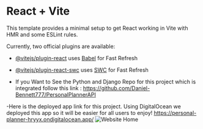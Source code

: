 # React + Vite

This template provides a minimal setup to get React working in Vite with HMR and some ESLint rules.

Currently, two official plugins are available:

- [@vitejs/plugin-react](https://github.com/vitejs/vite-plugin-react/blob/main/packages/plugin-react/README.md) uses [Babel](https://babeljs.io/) for Fast Refresh
- [@vitejs/plugin-react-swc](https://github.com/vitejs/vite-plugin-react-swc) uses [SWC](https://swc.rs/) for Fast Refresh

- If you Want to See the Python and Django Repo for this project which is integrated follow this link : https://github.com/Daniel-Bennett777/PersonalPlannerAPI

-Here is the deployed app link for this project. Using DigitalOcean we deployed this app so it will be easier for all users to enjoy!
https://personal-planner-hryyx.ondigitalocean.app/
![Website Home](https://github.com/thechelle13/PersonalPlannerClient/assets/134181900/19d2d57c-cef9-450c-b7a7-de1809424964)
